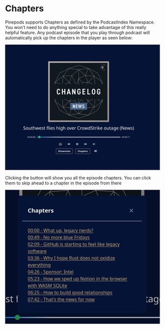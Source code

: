 # Chapters

Pinepods supports Chapters as defined by the PodcastIndex Namespace. You won't need to do anything special to take advantage of this really helpful feature. Any podcast episode that you play through podcast will automatically pick up the chapters in the player as seen below:

![Chapters Button](../../static/img/chapters.png)

Clicking the button will show you all the episode chapters. You can click them to skip ahead to a chapter in the episode from there

![Chapters Display](../../static/img/chapter-show.png)